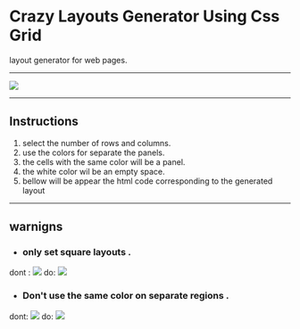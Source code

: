 # Crazy Layouts Generator Using Css Grid

layout generator for web pages.

------------
![](http://gdurl.com/5bwI)

------------


## Instructions

1. select the number of rows and columns.
2. use the colors for separate the panels.
3. the cells with the same color will be a panel.
4. the white color wil be an empty space.
5. bellow will be appear the html code corresponding to the generated layout

------------

## warnigns

- ### only set square layouts .
dont :
![](http://gdurl.com/0YzK)
do:
![](http://gdurl.com/QRIk)

- ### Don't use the same color on separate regions .
dont:
![](http://gdurl.com/Mn3gg)
do:
![](https://gdurl.com/742U)


